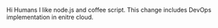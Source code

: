 Hi Humans I like node.js and coffee script. 
This change includes DevOps implementation in enitre cloud.

